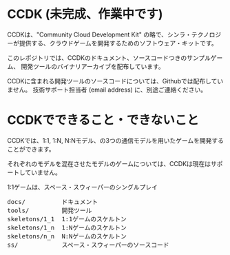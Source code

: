 # CCDK   (未完成、作業中です)

CCDKは、"Community Cloud Development Kit" の略で、シンラ・テクノロジーが提供する、クラウドゲームを開発するためのソフトウェア・キットです。

このレポジトリでは、CCDKのドキュメント、ソースコードつきのサンプルゲーム、
開発ツールのバイナリアーカイブを配布しています。

CCDKに含まれる開発ツールのソースコードについては、Githubでは配布していません。
技術サポート担当者 (email address) に、別途ご連絡ください。



CCDKでできること・できないこと
====

CCDKでは、1:1, 1:N, N:Nモデル、の3つの通信モデルを用いたゲームを開発することができます。

それぞれのモデルを混在させたモデルのゲームについては、CCDKは現在はサポートしていません。

1:1ゲームは、スペース・スウィーパーのシングルプレイ

<pre>
docs/          ドキュメント
tools/         開発ツール
skeletons/1_1  1:1ゲームのスケルトン
skeletons/1_n  1:Nゲームのスケルトン
skeletons/n_n  N:Nゲームのスケルトン
ss/            スペース・スウィーパーのソースコード
</pre>

